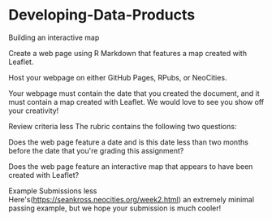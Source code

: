 # Developing-Data-Products
Building an interactive map

Create a web page using R Markdown that features a map created with Leaflet. 

Host your webpage on either GitHub Pages, RPubs, or NeoCities.

Your webpage must contain the date that you created the document, and it must contain a map created with Leaflet. We would love to see you show off your creativity! 

Review criteria
less 
The rubric contains the following two questions:

Does the web page feature a date and is this date less than two months before the date that you're grading this assignment?

Does the web page feature an interactive map that appears to have been created with Leaflet?

Example Submissions
less 
Here's(https://seankross.neocities.org/week2.html) an extremely minimal passing example, but we hope your submission is much cooler!
